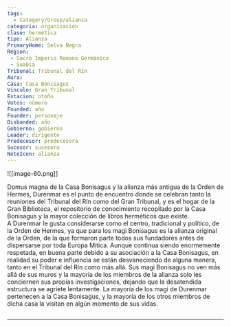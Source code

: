 ```yaml
---
tags:
  - Category/Group/alianza
categoria: organización
clase: hermética
tipo: Alianza
PrimaryHome: Selva Negra 
Region:
 - Sacro Imperio Romano Germánico 
 - Suabia 
Tribunal: Tribunal del Rín 
Aura: 
Casa: Casa Bonisagus 
Vinculo: Gran Tribunal 
Estacion: otoño 
Votos: número
Founded: año
Founder: personaje
Disbanded: año
Gobierno: gobierno
Leader: dirigente
Predecesor: predecesora
Sucesor: sucesora
NoteIcon: alianza
---
```

![[image-60.png]]
 <section class="wa-section main-content"><p><span class="dropcap">D</span>omus magna de la <span data-article-privacy="private" data-article-id="ae6cc286-06db-4c62-bb3f-d5d6a22f6871" data-template-type="organization" class="private-article article-unlinked entity-link wa-link">Casa Bonisagus</span> y la alianza más antigua de la <span class="article-link article-explorer-link entity-link wa-link" data-article-privacy="public" data-article-id="84d6f542-1f90-406c-b123-0d1f80c1fc0c" data-template-type="organization" data-article="84d6f542-1f90-406c-b123-0d1f80c1fc0c">Orden de Hermes</span>, Durenmar es el punto de encuentro donde se celebran tanto la reuniones del <span data-article-privacy="private" data-article-id="d32ac9e4-97ec-443c-830c-db28c02e8e76" data-template-type="organization" class="private-article article-unlinked entity-link wa-link">Tribunal del Rín</span> como del <span class="article-link article-explorer-link entity-link wa-link" data-article-privacy="public" data-article-id="aaab18e9-c515-4bd7-947f-b7bae86c5d60" data-template-type="organization" data-article="aaab18e9-c515-4bd7-947f-b7bae86c5d60">Gran Tribunal</span>, y es el hogar de la Gran Biblioteca, el repositorio de conocimiento recopilado por la Casa Bonisagus y la mayor colección de libros herméticos que existe.
<br />A Durenmar le gusta considerarse como el centro, tradicional y político, de la Orden de Hermes, ya que para los magi Bonisagus es la alianza original de la Orden, de la que formaron parte todos sus fundadores antes de dispersarse por toda Europa Mítica. Aunque continua siendo enormemente respetada, en buena parte debido a su asociación a la Casa Bonisagus, en realidad su poder e influencia se están desvaneciendo de alguna manera, tanto en el Tribunal del Rín como más allá. Sus magi Bonisagus no ven más allá de sus muros y la mayoría de los miembros de la alianza solo les conciernen sus propias investigaciones, dejando que la desatendida estructura se agriete lentamente. La mayoría de los magi de Durenmar pertenecen a la Casa Bonisagus, y la mayoría de los otros miembros de dicha casa la visitan en algún momento de sus vidas.
</p><div id="b20285fe93d87fc791f844deabbc5284" class="visibility-toggler image-thumb-container user-css-image-thumbnail position-relative padding-10 "><img src="https://worldanvil.com/uploads/images/d97ae71b4366240bcc59fd26a61028fb.png" alt title="durenmar solitaria.png" /></div> 
<hr /><p></p></section>  <section data-section-id="sidepanelcontent" class="wa-section public">
